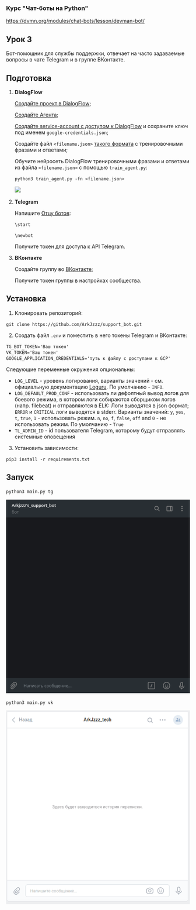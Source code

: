 ### Курс "Чат-боты на Python"
https://dvmn.org/modules/chat-bots/lesson/devman-bot/

## Урок 3
Бот-помощник для службы поддержки, отвечает на часто задаваемые вопросы в чате Telegram и в группе ВКонтакте.

## Подготовка

1. **DialogFlow**

    [Создайте проект в DialogFlow](https://cloud.google.com/dialogflow/docs/quick/setup);

    [Создайте Агента](https://cloud.google.com/dialogflow/docs/quick/build-agent);

    [Создайте service-account с доступом к DialogFlow](https://dialogflow.com/docs/reference/v2-auth-setup) и сохраните ключ под именем ```google-credentials.json```;

    Создайте файл ```<filename.json>``` [такого формата](https://dvmn.org/media/filer_public/a7/db/a7db66c0-1259-4dac-9726-2d1fa9c44f20/questions.json) с тренировочными фразами и ответами;
    
    Обучите нейросеть DialogFlow тренировочными фразами и ответами из файла ```<filename.json>``` с помощью ```train_agent.py```:

    ```
    python3 train_agent.py -fn <filename.json>
    ```

    ![](train_agent.png)
    


2. **Telegram**

    Напишите [Отцу ботов](https://telegram.me/BotFather):

    ```
    \start
    ```

    ```
    \newbot
    ```

    Получите токен для доступа к API Telegram.

3. **ВКонтакте**

    Создайте группу во [ВКонтакте](https://vk.com/groups?tab=admin);

    Получите токен группы в настройках сообщества.



## Установка

1. Клонировать репозиторий:
```
git clone https://github.com/ArkJzzz/support_bot.git
```

2. Создать файл ```.env``` и поместить в него токены Telegram и ВКонтакте:
```
TG_BOT_TOKEN='Ваш токен'
VK_TOKEN='Ваш токен'
GOOGLE_APPLICATION_CREDENTIALS='путь к файлу с доступами к GCP'
```
Следующие переменные окружения опциональны:
- `LOG_LEVEL` - уровень логирования, варианты значений - см. официальную документацию [Loguru](https://loguru.readthedocs.io/en/stable/api/logger.html). По умолчанию - `INFO`.  
- `LOG_DEFAULT_PROD_CONF` - использовать ли дефолтный вывод логов для боевого режима, в котором логи собираются сборщиком логов (напр. filebeat) и отправляются в ELK: Логи выводятся в json формат; `ERROR` и `CRITICAL` логи выводятся в stderr.
Варианты значений: `y`, `yes`, `t`, `true`, `1` - использовать режим. `n`, `no`, `f`, `false`, `off` and `0` - не использовать режим. По умолчанию - `True` 
- `TL_ADMIN_ID` - id пользователя Telegram, которому будут отправлять системные оповещения
3. Установить зависимости:
```
pip3 install -r requirements.txt
```

## Запуск
```
python3 main.py tg
```
![](resources/bot-tg.gif)


```
python3 main.py vk
```
![](resources/bot-vk.gif)


